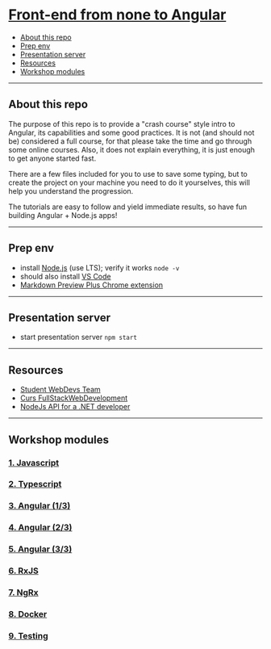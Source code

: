 # [Front-end from none to Angular](README.md)

- [About this repo](#about-this-repo)
- [Prep env](#prep-env)
- [Presentation server](#presentation-server)
- [Resources](#resources)
- [Workshop modules](#workshop-modules)

---

## About this repo

The purpose of this repo is to provide a "crash course" style intro to Angular, its capabilities and some good practices.
It is not (and should not be) considered a full course, for that please take the time and go through some online courses.
Also, it does not explain everything, it is just enough to get anyone started fast.

There are a few files included for you to use to save some typing, but to create the project on your machine
you need to do it yourselves, this will help you understand the progression.

The tutorials are easy to follow and yield immediate results, so have fun building Angular + Node.js apps!

---

## Prep env

- install [Node.js](https://nodejs.org/en/) (use LTS); verify it works `node -v`
- should also install [VS Code](https://code.visualstudio.com/)
- [Markdown Preview Plus Chrome extension](https://chrome.google.com/webstore/detail/markdown-preview-plus/febilkbfcbhebfnokafefeacimjdckgl)

---

## Presentation server

- start presentation server `npm start`

---

## Resources

- [Student WebDevs Team](https://teams.microsoft.com/l/team/19%3a8d24e23215974915b710387043ac4682%40thread.tacv2/conversations?groupId=8e170955-63ec-432a-94a5-3c05051e1c0b&tenantId=6d2c7112-af95-4e9e-acd6-d2a990e40851)
- [Curs FullStackWebDevelopment](https://web.microsoftstream.com/channel/8507447a-cb97-41bc-a53a-7583e3011946)
- [NodeJs API for a .NET developer](https://code.waters.com/bitbucket/users/rovian/repos/nodejs-api-for-a-.net-developer)

---

## Workshop modules

### [1. Javascript](docs/1-javascript.md)

### [2. Typescript](docs/2-typescript.md)

### [3. Angular (1/3)](docs/3-angular.md)

### [4. Angular (2/3)](docs/4-angular.md)

### [5. Angular (3/3)](docs/5-angular.md)

### [6. RxJS](docs/6-rxjs.md)

### [7. NgRx](docs/7-ngrx.md)

### [8. Docker](docs/8-docker.md)

### [9. Testing](docs/9-testing.md)
